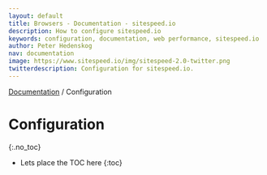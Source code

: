 ```yaml
---
layout: default
title: Browsers - Documentation - sitespeed.io
description: How to configure sitespeed.io
keywords: configuration, documentation, web performance, sitespeed.io
author: Peter Hedenskog
nav: documentation
image: https://www.sitespeed.io/img/sitespeed-2.0-twitter.png
twitterdescription: Configuration for sitespeed.io.
---
```

[Documentation](/sitespeed.io/documentation/) / Configuration

# Configuration
{:.no_toc}

* Lets place the TOC here
{:toc}

